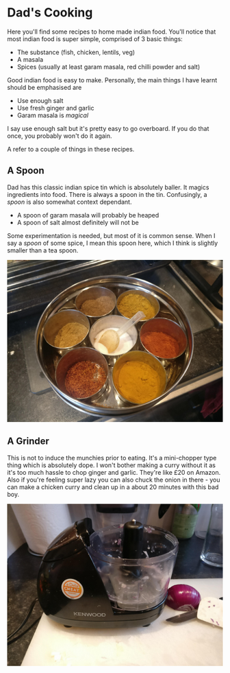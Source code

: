 # Dad's Cooking

Here you'll find some recipes to home made indian food.  You'll notice that most indian food is super simple, comprised of 3 basic things:

 - The substance (fish, chicken, lentils, veg)
 - A masala
 - Spices (usually at least garam masala, red chilli powder and salt)

Good indian food is easy to make. Personally, the main things I have learnt should be emphasised are

 - Use enough salt
 - Use fresh ginger and garlic
 - Garam masala is _magical_

 I say use enough salt but it's pretty easy to go overboard. If you do that once, you probably won't do it again.

A refer to a couple of things in these recipes.

## A Spoon

Dad has this classic indian spice tin which is absolutely baller. It magics ingredients into food. There is always a spoon in the tin. Confusingly, a _spoon_ is also somewhat context dependant. 

 - A spoon of garam masala will probably be heaped
 - A spoon of salt almost definitely will not be

 Some experimentation is needed, but most of it is common sense. When I say a _spoon_ of some spice, I mean this spoon here, which I think is slightly smaller than a tea spoon.  

![Spoon homie](assets/home/spice_tin.jpg)

 ## A Grinder

 This is not to induce the munchies prior to eating. It's a mini-chopper type thing which is absolutely dope. I won't bother making a curry without it as it's too much hassle to chop ginger and garlic. They're like £20 on Amazon. Also if you're feeling super lazy you can also chuck the onion in there - you can make a chicken curry and clean up in a about 20 minutes with this bad boy.

![The good type of grinder](assets/home/mixer.jpg)